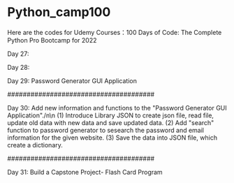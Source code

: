 # Python_camp100
Here are the codes for Udemy Courses：100 Days of Code: The Complete Python Pro Bootcamp for 2022

Day 27:

Day 28: 

Day 29: Password Generator GUI Application

######################################

Day 30: 
Add new information and functions to the "Password Generator GUI Application"./n\n
(1) Introduce Library JSON to create json file, read file, update old data with new data and save updated data.
(2) Add "search" function to password generator to sesearch the password and email information for the given website.
(3) Save the data into JSON file, which create a dictionary. 

######################################

Day 31:
Build a Capstone Project- Flash Card Program 


